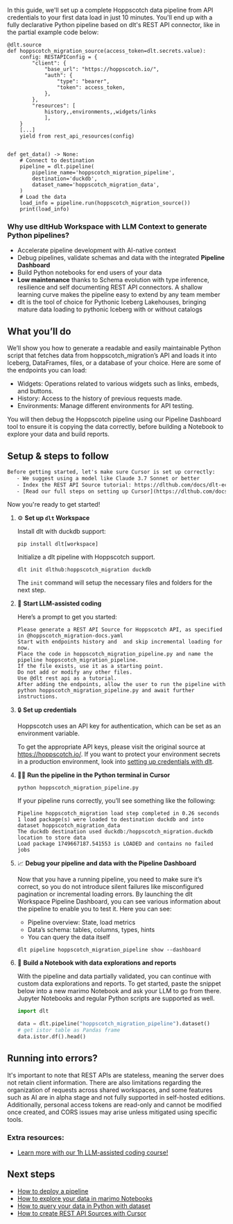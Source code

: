 In this guide, we'll set up a complete Hoppscotch data pipeline from API credentials to your first data load in just 10 minutes. You'll end up with a fully declarative Python pipeline based on dlt's REST API connector, like in the partial example code below:

```python-outcome
@dlt.source
def hoppscotch_migration_source(access_token=dlt.secrets.value):
    config: RESTAPIConfig = {
        "client": {
            "base_url": "https://hoppscotch.io/",
            "auth": {
                "type": "bearer",
                "token": access_token,
            },
        },
        "resources": [
            history,,environments,,widgets/links
            ],
    }
    [...]
    yield from rest_api_resources(config)


def get_data() -> None:
    # Connect to destination
    pipeline = dlt.pipeline(
        pipeline_name='hoppscotch_migration_pipeline',
        destination='duckdb',
        dataset_name='hoppscotch_migration_data', 
    )
    # Load the data
    load_info = pipeline.run(hoppscotch_migration_source())
    print(load_info) 
```

### Why use dltHub Workspace with LLM Context to generate Python pipelines?

- Accelerate pipeline development with AI-native context
- Debug pipelines, validate schemas and data with the integrated **Pipeline Dashboard**
- Build Python notebooks for end users of your data
- **Low maintenance** thanks to Schema evolution with type inference, resilience and self documenting REST API connectors. A shallow learning curve makes the pipeline easy to extend by any team member
- dlt is the tool of choice for Pythonic Iceberg Lakehouses, bringing mature data loading to pythonic Iceberg with or without catalogs

## What you’ll do

We’ll show you how to generate a readable and easily maintainable Python script that fetches data from hoppscotch_migration’s API and loads it into Iceberg, DataFrames, files, or a database of your choice. Here are some of the endpoints you can load:

- Widgets: Operations related to various widgets such as links, embeds, and buttons.
- History: Access to the history of previous requests made.
- Environments: Manage different environments for API testing.

You will then debug the Hoppscotch pipeline using our Pipeline Dashboard tool to ensure it is copying the data correctly, before building a Notebook to explore your data and build reports.

## Setup & steps to follow

```default
Before getting started, let's make sure Cursor is set up correctly:
   - We suggest using a model like Claude 3.7 Sonnet or better
   - Index the REST API Source tutorial: https://dlthub.com/docs/dlt-ecosystem/verified-sources/rest_api/ and add it to context as **@dlt rest api**
   - [Read our full steps on setting up Cursor](https://dlthub.com/docs/dlt-ecosystem/llm-tooling/cursor-restapi#23-configuring-cursor-with-documentation)
```

Now you're ready to get started!

1. ⚙️ **Set up `dlt` Workspace**
    
    Install dlt with duckdb support:
    ```shell
    pip install dlt[workspace]
    ```

    Initialize a dlt pipeline with Hoppscotch support.
    ```shell
    dlt init dlthub:hoppscotch_migration duckdb
    ```

    The `init` command will setup the necessary files and folders for the next step.
    
2. 🤠 **Start LLM-assisted coding**
    
    Here’s a prompt to get you started:
    
    ```prompt
    Please generate a REST API Source for Hoppscotch API, as specified in @hoppscotch_migration-docs.yaml 
    Start with endpoints history and  and skip incremental loading for now. 
    Place the code in hoppscotch_migration_pipeline.py and name the pipeline hoppscotch_migration_pipeline. 
    If the file exists, use it as a starting point. 
    Do not add or modify any other files. 
    Use @dlt rest api as a tutorial. 
    After adding the endpoints, allow the user to run the pipeline with python hoppscotch_migration_pipeline.py and await further instructions.
    ```

    
3. 🔒 **Set up credentials** 
    
    Hoppscotch uses an API key for authentication, which can be set as an environment variable.
    
    To get the appropriate API keys, please visit the original source at https://hoppscotch.io/.
    If you want to protect your environment secrets in a production environment, look into [setting up credentials with dlt](https://dlthub.com/docs/walkthroughs/add_credentials).
    
4. 🏃‍♀️ **Run the pipeline in the Python terminal in Cursor**
    
    ```shell
    python hoppscotch_migration_pipeline.py
    ```
    
    If your pipeline runs correctly, you’ll see something like the following:
    
    ```shell
    Pipeline hoppscotch_migration load step completed in 0.26 seconds
    1 load package(s) were loaded to destination duckdb and into dataset hoppscotch_migration_data
    The duckdb destination used duckdb:/hoppscotch_migration.duckdb location to store data
    Load package 1749667187.541553 is LOADED and contains no failed jobs
    ```
    
5. 📈 **Debug your pipeline and data with the Pipeline Dashboard**

    Now that you have a running pipeline, you need to make sure it’s correct, so you do not introduce silent failures like misconfigured pagination or incremental loading errors. By launching the dlt Workspace Pipeline Dashboard, you can see various information about the pipeline to enable you to test it. Here you can see:
    - Pipeline overview: State, load metrics
    - Data’s schema: tables, columns, types, hints
    - You can query the data itself
    
    ```shell
    dlt pipeline hoppscotch_migration_pipeline show --dashboard
    ```
    
6. 🐍 **Build a Notebook with data explorations and reports**

    With the pipeline and data partially validated, you can continue with custom data explorations and reports. To get started, paste the snippet below into a new marimo Notebook and ask your LLM to go from there. Jupyter Notebooks and regular Python scripts are supported as well.

    
    ```python
    import dlt

   data = dlt.pipeline("hoppscotch_migration_pipeline").dataset()
   # get istor table as Pandas frame
   data.istor.df().head()
    ```

## Running into errors?

It's important to note that REST APIs are stateless, meaning the server does not retain client information. There are also limitations regarding the organization of requests across shared workspaces, and some features such as AI are in alpha stage and not fully supported in self-hosted editions. Additionally, personal access tokens are read-only and cannot be modified once created, and CORS issues may arise unless mitigated using specific tools.

### Extra resources:

- [Learn more with our 1h LLM-assisted coding course!](https://www.youtube.com/watch?v=GGid70rnJuM)

## Next steps

- [How to deploy a pipeline](https://dlthub.com/docs/walkthroughs/deploy-a-pipeline)
- [How to explore your data in marimo Notebooks](https://dlthub.com/docs/general-usage/dataset-access/marimo)
- [How to query your data in Python with dataset](https://dlthub.com/docs/general-usage/dataset-access/dataset)
- [How to create REST API Sources with Cursor](https://dlthub.com/docs/dlt-ecosystem/llm-tooling/cursor-restapi)